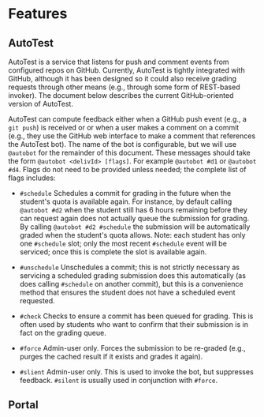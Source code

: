 # Features

## AutoTest

AutoTest is a service that listens for push and comment events from configured repos on GitHub.
Currently, AutoTest is tightly integrated with GitHub, although it has been designed so it could also receive grading requests through other means (e.g., through some form of REST-based invoker). The document below describes the current GitHub-oriented version of AutoTest.

AutoTest can compute feedback either when a GitHub push event (e.g., a `git push`) is received or or when a user makes a comment on a commit (e.g., they use the GitHub web interface to make a comment that references the AutoTest bot). The name of the bot is configurable, but we will use `@autobot` for the remainder of this document. These messages should take the form `@autobot <delivId> [flags]`. For example `@autobot #d1` or `@autobot #d4`. Flags do not need to be provided unless needed; the complete list of flags includes:

* `#schedule` Schedules a commit for grading in the future when the student's quota is available again. For instance, by default calling `@autobot #d2` when the student still has 6 hours remaining before they can request again does not actually queue the submission for grading. By calling `@autobot #d2 #schedule` the submission will be automatically graded when the student's quota allows. Note: each student has only one `#schedule` slot; only the most recent `#schedule` event will be serviced; once this is complete the slot is available again.

* `#unschedule` Unschedules a commit; this is not strictly necessary as servicing a scheduled grading submission does this automatically (as does calling `#schedule` on another commit), but this is a convenience method that ensures the student does not have a scheduled event requested.

* `#check` Checks to ensure a commit has been queued for grading. This is often used by students who want to confirm that their submission is in fact on the grading queue.

* `#force` Admin-user only. Forces the submission to be re-graded (e.g., purges the cached result if it exists and grades it again).

* `#slient` Admin-user only. This is used to invoke the bot, but suppresses feedback. `#silent` is usually used in conjunction with `#force`.

## Portal

